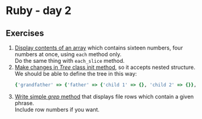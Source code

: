 # Ruby - day 2

## Exercises
1. [Display contents of an array](./array_each.rb) which contains sixteen numbers,
   four numbers at once, using ```each``` method only.\
   Do the same thing with ```each_slice``` method.
2. [Make changes in *Tree* class init method](./tree.rb), so it accepts nested structure.\
   We should be able to define the tree in this way:
   ```ruby
   {'grandfather' => {'father' => {'child 1' => {}, 'child 2' => {}}, 'uncle' => {'child 3' => {}, 'child 4' => {}}}}
   ```
3. [Write simple *grep* method](./) that displays file rows which contain a given phrase.\
   Include row numbers if you want.